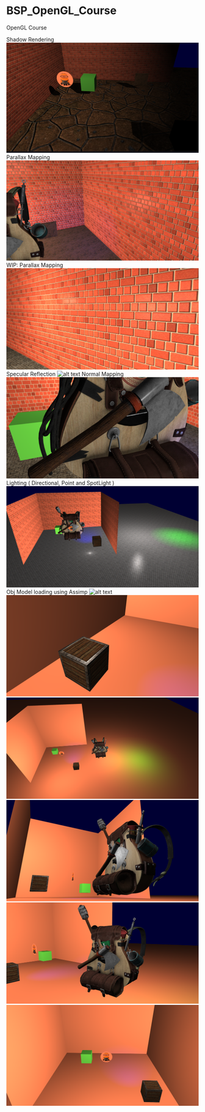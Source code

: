 # BSP_OpenGL_Course

OpenGL Course

Shadow Rendering
![alt text](OpenGLScreenShots/Shadow_rendering.png)
Parallax Mapping
![alt text](OpenGLScreenShots/11.PNG)
WIP: Parallax Mapping
![alt text](OpenGLScreenShots/10.PNG)
Specular Reflection
![alt text](OpenGLScreenShots/9.PNG)
Normal Mapping
![alt text](OpenGLScreenShots/8.PNG)
Lighting ( Directional, Point and SpotLight )
![alt text](OpenGLScreenShots/7.PNG)
Obj Model loading using Assimp
![alt text](OpenGLScreenShots/6.PNG)
![alt text](OpenGLScreenShots/5.PNG)
![alt text](OpenGLScreenShots/4.PNG)
![alt text](OpenGLScreenShots/3.PNG)
![alt text](OpenGLScreenShots/2.PNG)
![alt text](OpenGLScreenShots/1.PNG)


